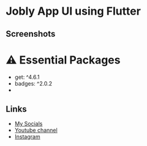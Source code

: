 # Jobly App UI using Flutter
## Screenshots

# ⚠️ Essential Packages 
* get: ^4.6.1
* badges: ^2.0.2
* 
## Links
* [My Socials](https://znap.link/CodeWithFlexz)
* [Youtube channel](https://www.youtube.com/channel/UCLVrYXt3SL9rT-IcDmgU9Wg)
* [Instagram](https://instagram.com/codewithflexz)
